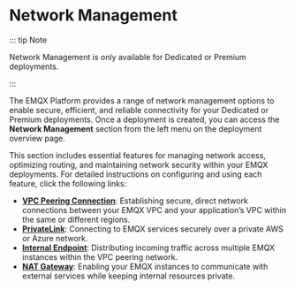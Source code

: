 # Network Management

::: tip Note

Network Management is only available for Dedicated or Premium deployments.

:::

The EMQX Platform provides a range of network management options to enable secure, efficient, and reliable connectivity for your Dedicated or Premium deployments. Once a deployment is created, you can access the **Network Management** section from the left menu on the deployment overview page.

This section includes essential features for managing network access, optimizing routing, and maintaining network security within your EMQX deployments. For detailed instructions on configuring and using each feature, click the following links:

- **[VPC Peering Connection](./vpc_peering.md)**: Establishing secure, direct network connections between your EMQX VPC and your application’s VPC within the same or different regions.
- **[PrivateLink](./privatelink.md)**: Connecting to EMQX services securely over a private AWS or Azure network.
- **[Internal Endpoint](../vas/intranet-lb.md)**: Distributing incoming traffic across multiple EMQX instances within the VPC peering network.
- **[NAT Gateway](../vas/nat-gateway.md)**: Enabling your EMQX instances to communicate with external services while keeping internal resources private.